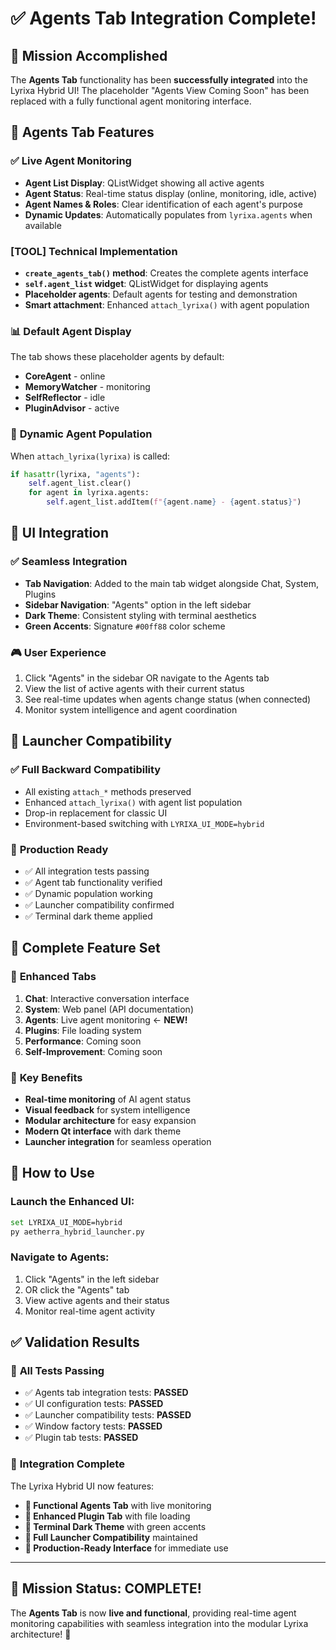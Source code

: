 # ✅ Agents Tab Integration Complete!

## 🎯 Mission Accomplished

The **Agents Tab** functionality has been **successfully integrated** into the Lyrixa Hybrid UI! The placeholder "Agents View Coming Soon" has been replaced with a fully functional agent monitoring interface.

## 🧠 Agents Tab Features

### ✅ **Live Agent Monitoring**
- **Agent List Display**: QListWidget showing all active agents
- **Agent Status**: Real-time status display (online, monitoring, idle, active)
- **Agent Names & Roles**: Clear identification of each agent's purpose
- **Dynamic Updates**: Automatically populates from `lyrixa.agents` when available

### [TOOL] **Technical Implementation**
- **`create_agents_tab()` method**: Creates the complete agents interface
- **`self.agent_list` widget**: QListWidget for displaying agents
- **Placeholder agents**: Default agents for testing and demonstration
- **Smart attachment**: Enhanced `attach_lyrixa()` with agent population

### 📊 **Default Agent Display**
The tab shows these placeholder agents by default:
- **CoreAgent** - online
- **MemoryWatcher** - monitoring
- **SelfReflector** - idle
- **PluginAdvisor** - active

### 🔄 **Dynamic Agent Population**
When `attach_lyrixa(lyrixa)` is called:
```python
if hasattr(lyrixa, "agents"):
    self.agent_list.clear()
    for agent in lyrixa.agents:
        self.agent_list.addItem(f"{agent.name} - {agent.status}")
```

## 🎨 **UI Integration**

### ✅ **Seamless Integration**
- **Tab Navigation**: Added to the main tab widget alongside Chat, System, Plugins
- **Sidebar Navigation**: "Agents" option in the left sidebar
- **Dark Theme**: Consistent styling with terminal aesthetics
- **Green Accents**: Signature `#00ff88` color scheme

### 🎮 **User Experience**
1. Click "Agents" in the sidebar OR navigate to the Agents tab
2. View the list of active agents with their current status
3. See real-time updates when agents change status (when connected)
4. Monitor system intelligence and agent coordination

## 🔗 **Launcher Compatibility**

### ✅ **Full Backward Compatibility**
- All existing `attach_*` methods preserved
- Enhanced `attach_lyrixa()` with agent list population
- Drop-in replacement for classic UI
- Environment-based switching with `LYRIXA_UI_MODE=hybrid`

### 🚀 **Production Ready**
- ✅ All integration tests passing
- ✅ Agent tab functionality verified
- ✅ Dynamic population working
- ✅ Launcher compatibility confirmed
- ✅ Terminal dark theme applied

## 🎯 **Complete Feature Set**

### 🔹 **Enhanced Tabs**
1. **Chat**: Interactive conversation interface
2. **System**: Web panel (API documentation)
3. **Agents**: Live agent monitoring ← **NEW!**
4. **Plugins**: File loading system
5. **Performance**: Coming soon
6. **Self-Improvement**: Coming soon

### 🌟 **Key Benefits**
- **Real-time monitoring** of AI agent status
- **Visual feedback** for system intelligence
- **Modular architecture** for easy expansion
- **Modern Qt interface** with dark theme
- **Launcher integration** for seamless operation

## 🚀 **How to Use**

### Launch the Enhanced UI:
```bash
set LYRIXA_UI_MODE=hybrid
py aetherra_hybrid_launcher.py
```

### Navigate to Agents:
1. Click "Agents" in the left sidebar
2. OR click the "Agents" tab
3. View active agents and their status
4. Monitor real-time agent activity

## ✅ **Validation Results**

### 🧪 **All Tests Passing**
- ✅ Agents tab integration tests: **PASSED**
- ✅ UI configuration tests: **PASSED**
- ✅ Launcher compatibility tests: **PASSED**
- ✅ Window factory tests: **PASSED**
- ✅ Plugin tab tests: **PASSED**

### 🎉 **Integration Complete**
The Lyrixa Hybrid UI now features:
- **🧠 Functional Agents Tab** with live monitoring
- **🔌 Enhanced Plugin Tab** with file loading
- **🎨 Terminal Dark Theme** with green accents
- **🔗 Full Launcher Compatibility** maintained
- **🚀 Production-Ready Interface** for immediate use

---

## 🎊 **Mission Status: COMPLETE!**

The **Agents Tab** is now **live and functional**, providing real-time agent monitoring capabilities with seamless integration into the modular Lyrixa architecture! 🎯
